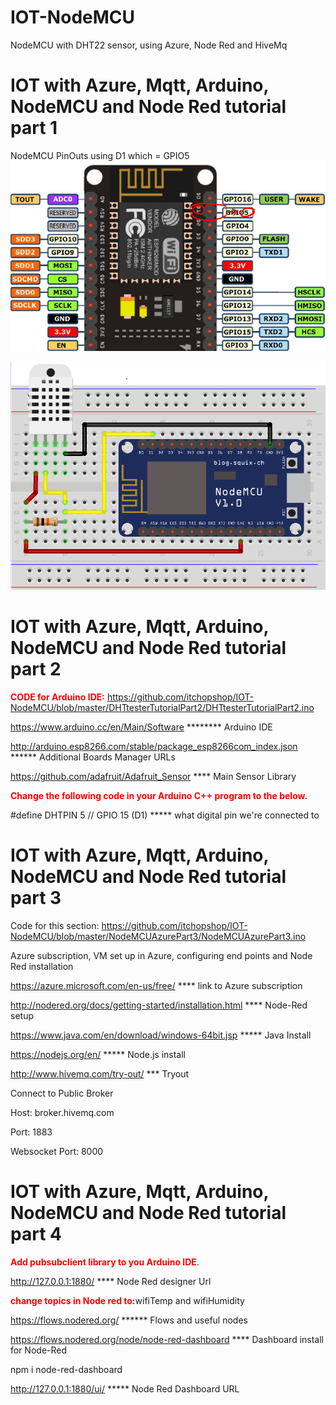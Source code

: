 # IOT-NodeMCU
NodeMCU with DHT22 sensor, using Azure, Node Red and HiveMq

# IOT with Azure, Mqtt, Arduino, NodeMCU and Node Red tutorial part 1

NodeMCU PinOuts using D1 which = GPIO5
![Screenshot](NodeMCUPinOut.PNG)

![Screenshot](NodeMCUDHT22Fritz.PNG)


# IOT with Azure, Mqtt, Arduino, NodeMCU and Node Red tutorial part 2

<b style='color:red'>CODE for Arduino IDE:</b>
https://github.com/itchopshop/IOT-NodeMCU/blob/master/DHTtesterTutorialPart2/DHTtesterTutorialPart2.ino

https://www.arduino.cc/en/Main/Software ******** Arduino IDE

http://arduino.esp8266.com/stable/package_esp8266com_index.json ****** Additional Boards Manager URLs

https://github.com/adafruit/Adafruit_Sensor **** Main Sensor Library

<b style='color:red'>Change the following code in your Arduino C++ program to the below.</b>

#define DHTPIN 5  // GPIO 15 (D1) ***** what digital pin we're connected to


# IOT with Azure, Mqtt, Arduino, NodeMCU and Node Red tutorial part 3

Code for this section: https://github.com/itchopshop/IOT-NodeMCU/blob/master/NodeMCUAzurePart3/NodeMCUAzurePart3.ino

Azure subscription, VM set up in Azure, configuring end points and Node Red installation

https://azure.microsoft.com/en-us/free/ **** link to Azure subscription

http://nodered.org/docs/getting-started/installation.html **** Node-Red setup

https://www.java.com/en/download/windows-64bit.jsp ***** Java Install

https://nodejs.org/en/ ***** Node.js install

http://www.hivemq.com/try-out/ *** Tryout

Connect to Public Broker

Host: broker.hivemq.com

Port: 1883

Websocket Port: 8000


# IOT with Azure, Mqtt, Arduino, NodeMCU and Node Red tutorial part 4

<b style='color:red'>Add pubsubclient library to you Arduino IDE</b>.

http://127.0.0.1:1880/ **** Node Red designer Url

<b style='color:red'>change topics in Node red to:</b>wifiTemp and wifiHumidity

https://flows.nodered.org/ ****** Flows and useful nodes

https://flows.nodered.org/node/node-red-dashboard  **** Dashboard install for Node-Red

npm i node-red-dashboard

http://127.0.0.1:1880/ui/ ***** Node Red Dashboard URL
